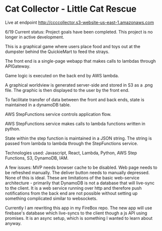 # Cat Collector - Little Cat Rescue

Live at endpoint http://ccccollector.s3-website-us-east-1.amazonaws.com

6/19 Current status: Project goals have been completed. This project is no longer in active development.

This is a graphical game where users place food and toys out at the dumpster behind the QuickieMart to feed the strays.

The front end is a single-page webapp that makes calls to lambdas through APIGateway.

Game logic is executed on the back end by AWS lambda. 

A graphical worldview is generated server-side and stored in S3 as a .png file. The graphic is then displayed to the user by the front end.

To facilitate transfer of data between the front and back ends, state is maintained in a dynamoDB table.

AWS StepFunctions service controls application flow.

AWS StepFunctions service makes calls to lambda functions written in python. 

State within the step function is maintained in a JSON string. The string is passed from lambda to lambda through the StepFunctions service. 


Technologies used: Javascript, React, Lambda, Python, AWS Step Functions, S3, DynamoDB, IAM.

A few issues: MVP needs browser cache to be disabled. Web page needs to be refreshed manually. The deliver button needs to manually depressed. None of this is ideal. These are limitations of the basic web-service architecture - primarily that DynamoDB is not a database that will live-sync to the client. It is a web service running over http and therefore push notifications from the back end are not possible without setting up something complicated similar to websockets.

Currently I am rewriting this app in my FireBox repo. The new app will use firebase's database which live-syncs to the client though a js API using promises. It is an async setup, which is something I wanted to learn about anyway. 
